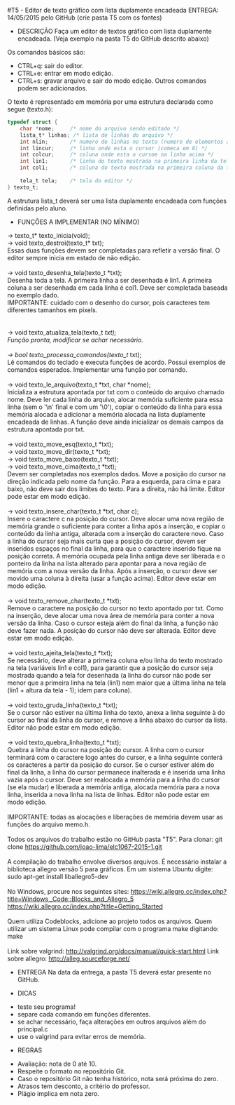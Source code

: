 #T5 - Editor de texto gráfico com lista duplamente encadeada
ENTREGA: 14/05/2015 pelo GitHub (crie pasta T5 com os fontes)

* DESCRIÇÃO
Faça um editor de textos gráfico com lista duplamente encadeada.
(Veja exemplo na pasta T5 do GitHub descrito abaixo)

Os comandos básicos são:
- CTRL+q: sair do editor.
- CTRL+e: entrar em modo edição.
- CTRL+s: gravar arquivo e sair do modo edição.
Outros comandos podem ser adicionados.

O texto é representado em memória por uma estrutura declarada como segue (texto.h):
```C
typedef struct {
	char *nome;     /* nome do arquivo sendo editado */
	lista_t* linhas; /* lista de linhas do arquivo */
	int nlin;       /* numero de linhas no texto (numero de elementos atualmente em linhas) */
	int lincur;     /* linha onde esta o cursor (comeca em 0) */
	int colcur;     /* coluna onde esta o cursoe na linha acima */
	int lin1;       /* linha do texto mostrada na primeira linha da tela */
	int col1;       /* coluna do texto mostrada na primeira coluna da tela */
	
	tela_t tela;    /* tela do editor */
} texto_t;
```
A estrutura lista_t deverá ser uma lista duplamente encadeada com funções
definidas pelo aluno.

* FUNÇÕES A IMPLEMENTAR (NO MÍNIMO)

-> texto_t* texto_inicia(void);<br>
-> void texto_destroi(texto_t* txt);<br>
Essas duas funções devem ser completadas para refletir a versão final. O editor
sempre inicia em estado de não edição.
<br><br>
-> void texto_desenha_tela(texto_t *txt);<br>
Desenha toda a tela. A primeira linha a ser desenhada é lin1. A primeira coluna
a ser desenhada em cada linha é col1. Deve ser completada baseada no exemplo
dado.<br>
IMPORTANTE: cuidado com o desenho do cursor, pois caracteres tem diferentes
tamanhos em pixels.<br>
<br><br>
-> void texto_atualiza_tela(texto_t *txt);<br>
Função pronta, modificar se achar necessário.
<br><br>
-> bool texto_processa_comandos(texto_t* txt);<br>
Lê comandos do teclado e executa funções de acordo. Possui exemplos
de comandos esperados. Implementar uma função por comando.
<br><br>
-> void texto_le_arquivo(texto_t *txt, char *nome);<br>
Inicializa a estrutura apontada por txt com o conteúdo do arquivo chamado nome.
Deve ler cada linha do arquivo, alocar memória suficiente para essa linha (sem
o '\n' final e com um '\0'), copiar o conteúdo da linha para essa memória
alocada e adicionar a memória alocada na lista duplamente encadeada de linhas.
A função deve ainda inicializar os demais campos da estrutura apontada por txt.
<br><br>
-> void texto_move_esq(texto_t *txt);<br>
-> void texto_move_dir(texto_t *txt);<br>
-> void texto_move_baixo(texto_t *txt);<br>
-> void texto_move_cima(texto_t *txt);<br>
Devem ser completadas nos exemplos dados.  Move a posição do cursor na direção
indicada pelo nome da função. Para a esquerda, para cima e para baixo, não deve
sair dos limites do texto. Para a direita, não há limite. Editor pode estar em
modo edição.
<br><br>
-> void texto_insere_char(texto_t *txt, char c);<br>
Insere o caractere c na posição do cursor. Deve alocar uma nova região de
memória grande o suficiente para conter a linha após a inserção, e copiar o
conteúdo da linha antiga, alterada com a inserção do caractere novo. Caso a
linha do cursor seja mais curta que a posição do cursor, devem ser inseridos
espaços no final da linha, para que o caractere inserido fique na posição
correta. A memória ocupada pela linha antiga deve ser liberada e o ponteiro da
linha na lista  alterado para apontar para a nova região de memória com a
nova versão da linha. Após a inserção, o cursor deve ser movido uma coluna à
direita (usar a função acima). Editor deve estar em modo edição.
<br><br>
-> void texto_remove_char(texto_t *txt);<br>
Remove o caractere na posição do cursor no texto apontado por txt. Como na
inserção, deve alocar uma nova área de memória para conter a nova versão da
linha. Caso o cursor esteja além do final da linha, a função não deve fazer
nada. A posição do cursor não deve ser alterada. Editor deve estar em modo
edição.
<br><br>
-> void texto_ajeita_tela(texto_t *txt);<br>
Se necessário, deve alterar a primeira coluna e/ou linha do texto mostrado na
tela (variáveis lin1 e col1), para garantir que a posição do cursor seja
mostrada quando a tela for desenhada (a linha do cursor não pode ser menor que
a primeira linha na tela (lin1) nem maior que a última linha na tela (lin1 +
altura da tela - 1); idem para coluna).
<br><br>
-> void texto_gruda_linha(texto_t *txt);<br>
Se o cursor não estiver na última linha do texto, anexa a linha seguinte à do
cursor ao final da linha do cursor, e remove a linha abaixo do cursor da lista.
Editor não pode estar em modo edição.
<br><br>
-> void texto_quebra_linha(texto_t *txt);<br>
Quebra a linha do cursor na posição do cursor. A linha com o cursor terminará
com o caractere logo antes do cursor, e a linha seguinte conterá os caracteres
a partir da posição do cursor. Se o cursor estiver além do final da linha, a
linha do cursor permanece inalterada e é inserida uma linha vazia após o
cursor. Deve ser realocada a memória para a linha do cursor (se ela mudar) e
liberada a memória antiga, alocada memória para a nova linha, inserida a nova linha
na lista de linhas. Editor não pode estar em modo edição.
<br><br>
IMPORTANTE: todas as alocações e liberações de memória devem usar as funções do
arquivo memo.h.
<br><br>
Todos os arquivos do trabalho estão no GitHub pasta "T5". Para clonar:
git clone https://github.com/joao-lima/elc1067-2015-1.git
<br><br>
A compilação do trabalho envolve diversos arquivos. É necessário instalar a biblioteca
allegro versão 5 para gráficos. Em um sistema Ubuntu digite:
sudo apt-get install liballegro5-dev
<br><br>
No Windows, procure nos seguintes sites:
https://wiki.allegro.cc/index.php?title=Windows,_Code::Blocks_and_Allegro_5
https://wiki.allegro.cc/index.php?title=Getting_Started
<br><br>
Quem utiliza Codeblocks, adicione ao projeto todos os arquivos. Quem utilizar
um sistema Linux pode compilar com o programa make digitando:
make
<br><br>
Link sobre valgrind: http://valgrind.org/docs/manual/quick-start.html
Link sobre allegro: http://alleg.sourceforge.net/

* ENTREGA
Na data da entrega, a pasta T5 deverá estar presente no GitHub.

* DICAS
- teste seu programa!
- separe cada comando em funções diferentes.
- se achar necessário, faça alterações em outros arquivos além do principal.c
- use o valgrind para evitar erros de memória.

* REGRAS
- Avaliação: nota de 0 até 10.
- Respeite o formato no repositório Git.
- Caso o repositório Git não tenha histórico, nota será próxima do zero.
- Atrasos tem desconto, a critério do professor.
- Plágio implica em nota zero.


